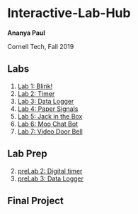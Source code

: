 # Interactive-Lab-Hub

**Ananya Paul**

Cornell Tech, Fall 2019

## Labs
1. [Lab 1: Blink!](https://github.com/manification10/IDD-Fa18-Lab1)
2. [Lab 2: Timer](https://github.com/manification10/IDD-Fa19-Lab2/blob/master/README.md)
3. [Lab 3: Data Logger](https://github.com/manification10/IDD-Fa19-Lab3/blob/master/README.md)
4. [Lab 4: Paper Signals](https://github.com/manification10/IDD-Fa19-Lab4/blob/master/README.md)
5. [Lab 5: Jack in the Box](https://github.com/manification10/IDD-Fa19-Lab5/blob/master/readme.md)
6. [Lab 6: Moo Chat Bot](https://github.com/manification10/IDD-Fa19-Lab6/blob/master/README.md)
7. [Lab 7: Video Door Bell](https://github.com/manification10/IDD-Fa19-Lab7/blob/master/README.md)


## Lab Prep
2. [preLab 2: Digital timer](https://github.com/manification10/Interactive-Lab-Hub/blob/master/preLab02.md) 
3. [preLab 3: Data Logger](https://github.com/manification10/Interactive-Lab-Hub/blob/master/preLab03.md) 

## Final Project

